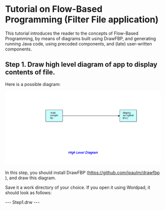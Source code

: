 # Tutorial on Flow-Based Programming (Filter File application)

This tutorial introduces the reader to the concepts of Flow-Based Programming, by means of diagrams built using DrawFBP, and generating running Java code, using precoded components, and (late) user-written components.


## Step 1.  Draw high level diagram of app to display contents of file. 

Here is a possible diagram:

![High level diagram](docs/Step1.png)

In this step, you should install DrawFBP (https://github.com/jpaulm/drawfbp ), and draw this diagram.

Save it a work directory of your choice.  If you open it using Wordpad, it should look as follows:

--- Step1.drw ---

